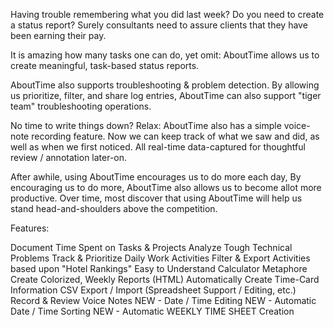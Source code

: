Having trouble remembering what you did last week? Do you need to create a status report? Surely consultants need to assure clients that they have been earning their pay.

It is amazing how many tasks one can do, yet omit: AboutTime allows us to create meaningful, task-based status reports.

AboutTime also supports troubleshooting & problem detection. By allowing us prioritize, filter, and share log entries, AboutTime can also support "tiger team" troubleshooting operations.

No time to write things down? Relax: AboutTime also has a simple voice-note recording feature. Now we can keep track of what we saw and did, as well as when we first noticed. All real-time data-captured for thoughtful review / annotation later-on.

After awhile, using AboutTime encourages us to do more each day, By encouraging us to do more, AboutTime also allows us to become allot more productive. Over time, most discover that using AboutTime will help us stand head-and-shoulders above the competition.

Features:

Document Time Spent on Tasks & Projects
Analyze Tough Technical Problems
Track & Prioritize Daily Work Activities
Filter & Export Activities based upon "Hotel Rankings"
Easy to Understand Calculator Metaphore
Create Colorized, Weekly Reports (HTML)
Automatically Create Time-Card Information
CSV Export / Import (Spreadsheet Support / Editing, etc.)
Record & Review Voice Notes
NEW - Date / Time Editing
NEW - Automatic Date / Time Sorting
NEW - Automatic WEEKLY TIME SHEET Creation
